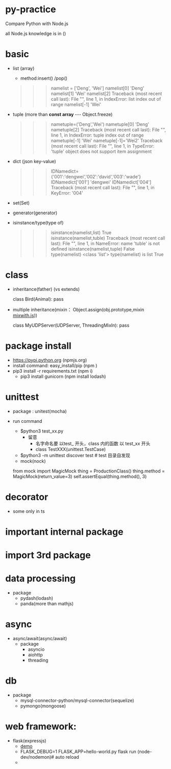 # py-practice
Compare Python with Node.js

all Node.js knowledge is in ()
# basic
- list (array)
	- method:insert() /pop()

	>>> namelist = ['Deng', 'Wei']
	>>> namelist[0]
	'Deng'
	>>> namelist[1]
	'Wei'
	>>> namelist[2]
	Traceback (most recent call last):
	  File "<stdin>", line 1, in <module>
	IndexError: list index out of range
	>>> namelist[-1]
	'Wei'

- tuple (more than **const array**  --- Object.freeze)

	>>> nametuple=('Deng','Wei')
	>>> nametuple[0]
	'Deng'
	>>> nametuple[2]
	Traceback (most recent call last):
	  File "<stdin>", line 1, in <module>
	IndexError: tuple index out of range
	>>> nametuple[-1]
	'Wei'
	>>> nametuple[-1]='Wei2'
	Traceback (most recent call last):
	  File "<stdin>", line 1, in <module>
	TypeError: 'tuple' object does not support item assignment

- 	dict (json key-value)
	
	>>> IDNamedict={'001':'dengwei','002':'david','003':'wade'}
	>>> IDNamedict['001']
	'dengwei'
	>>> IDNamedict['004']
	Traceback (most recent call last):
	  File "<stdin>", line 1, in <module>
	KeyError: '004'

- 	set(Set)
- 	generator(generator)
- 	isinstance/type(type of)
 	
	>>> isinstance(namelist,list)
	True
	>>> isinstance(namelist,tuble)
	Traceback (most recent call last):
	  File "<stdin>", line 1, in <module>
	NameError: name 'tuble' is not defined
	>>> isinstance(namelist,tuple)
	False
	>>> type(namelist)
	<class 'list'>
	>>> type(namelist) is list
	True

# class
- inheritance(father) (vs extends)
	
	class Bird(Animal):
	    pass

- multiple inheritance(mixin： Object.assign(obj.prototype,mixin   [mixwith.js](https://github.com/justinfagnani/mixwith.js))) 
	
	class MyUDPServer(UDPServer, ThreadingMixIn):
	    pass

# package install
- https://pypi.python.org (npmjs.org)
- install command: easy_install/pip (npm )
- pip3 install -r requirements.txt (npm i)
    -  pip3 install gunicorn (npm install lodash)
# unittest
- package : unitest(mocha)
- run command
    - $python3 test_xx.py 
        - 留意
            - 名字命名要 以test_ 开头，class 内的函数 以 test_xx 开头
            - class TestXXX(unittest.TestCase)
    - $python3 -m unittest discover test # test 目录自发现
    - mock(nock)

	from mock import MagicMock
	thing = ProductionClass()
	thing.method = MagicMock(return_value=3)
	self.assertEqual(thing.method(), 3)

# decorator
- some only in ts

# important internal package

# import 3rd package

# data processing
- package
	- pydash(lodash)
	- panda(more than mathjs)

# async 
- async/await(async/await)
	- package
		-  asyncio
		-  aiohttp
		-  threading

# db
- package
	-  mysql-connector-python/mysql-connector(sequelize)
	-  pymongo(mongoose)
	
# web framework:
- flask(expressjs) 
    - [demo](https://github.com/no7dw/py-practice/tree/master/flask-demo)
    - FLASK_DEBUG=1 FLASK_APP=hello-world.py flask run (node-dev/nodemon)# auto reload 
    - 

